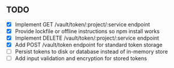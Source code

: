 ## TODO
- [x] Implement GET /vault/token/:project/:service endpoint
- [x] Provide lockfile or offline instructions so npm install works
- [x] Implement DELETE /vault/token/:project/:service endpoint
- [x] Add POST /vault/token endpoint for standard token storage
- [ ] Persist tokens to disk or database instead of in-memory store
- [ ] Add input validation and encryption for stored tokens
